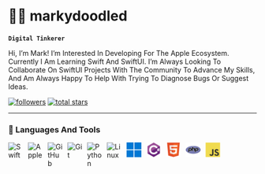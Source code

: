 <!--Profile Username Title-->
# 👨‍💻 markydoodled

<!--Description Tag-->
**`Digital Tinkerer`**

<!--Description-->
Hi, I’m Mark! I’m Interested In Developing For The Apple Ecosystem. Currently I Am Learning Swift And SwiftUI. I’m Always Looking To Collaborate On SwiftUI Projects With The Community To Advance My Skills, And Am Always Happy To Help With Trying To Diagnose Bugs Or Suggest Ideas.

<!--Github Action Buttons-->
<p align="left">
      <a href="https://github.com/markydoodled?tab=followers">
         <img alt="followers" title="Follow Me On Github" src="https://custom-icon-badges.demolab.com/github/followers/markydoodled?color=236ad3&labelColor=1155ba&style=for-the-badge&logo=person-add&label=Follow&logoColor=white"/></a>
      <a href="https://github.com/markydoodled?tab=repositories&sort=stargazers">
         <img alt="total stars" title="Total Stars On GitHub" src="https://custom-icon-badges.demolab.com/github/stars/markydoodled?color=55960c&style=for-the-badge&labelColor=488207&logo=star"/></a>
   </p>

---

<!--Languages And Tools I Use-->
### 🧰 Languages And Tools

<img align="left" alt="Swift" width="30px" style="padding-right:10px;" src="https://cdn.jsdelivr.net/gh/devicons/devicon/icons/swift/swift-original.svg"/>
<img align="left" alt="Apple" width="30px" style="padding-right:10px;" src="https://cdn.jsdelivr.net/gh/devicons/devicon/icons/apple/apple-original.svg"/>
<img align="left" alt="GitHub" width="30px" style="padding-right:10px;" src="https://cdn.jsdelivr.net/gh/devicons/devicon/icons/github/github-original.svg"/>
<img align="left" alt="Git" width="30px" style="padding-right:10px;" src="https://cdn.jsdelivr.net/gh/devicons/devicon/icons/git/git-original.svg"/>
<img align="left" alt="Python" width="30px" style="padding-right:10px;" src="https://cdn.jsdelivr.net/gh/devicons/devicon/icons/python/python-plain.svg"/>
<img align="left" alt="Linux" width="30px" style="padding-right:10px;" src="https://cdn.jsdelivr.net/gh/devicons/devicon/icons/linux/linux-original.svg"/>
<img align="left" alt="Windows" width="30px" style="padding-right:10px;" src="https://github.com/devicons/devicon/blob/6910f0503efdd315c8f9b858234310c06e04d9c0/icons/windows11/windows11-original.svg"/>
<img align="left" alt="C#" width="30px" style="padding-right:10px;" src="https://github.com/devicons/devicon/blob/6910f0503efdd315c8f9b858234310c06e04d9c0/icons/csharp/csharp-original.svg"/>
<img align="left" alt="HTML" width="30px" style="padding-right:10px;" src="https://github.com/devicons/devicon/blob/6910f0503efdd315c8f9b858234310c06e04d9c0/icons/html5/html5-original.svg"/>
<img align="left" alt="PHP" width="30px" style="padding-right:10px;" src="https://github.com/devicons/devicon/blob/6910f0503efdd315c8f9b858234310c06e04d9c0/icons/php/php-original.svg"/>
<img align="left" alt="JavaScript" width="30px" style="padding-right:10px;" src="https://github.com/devicons/devicon/blob/6910f0503efdd315c8f9b858234310c06e04d9c0/icons/javascript/javascript-original.svg"/>
<br/>

<!---
markydoodled/markydoodled is a ✨ special ✨ repository because its `README.md` (this file) appears on your GitHub profile.
You can click the Preview link to take a look at your changes.
--->
